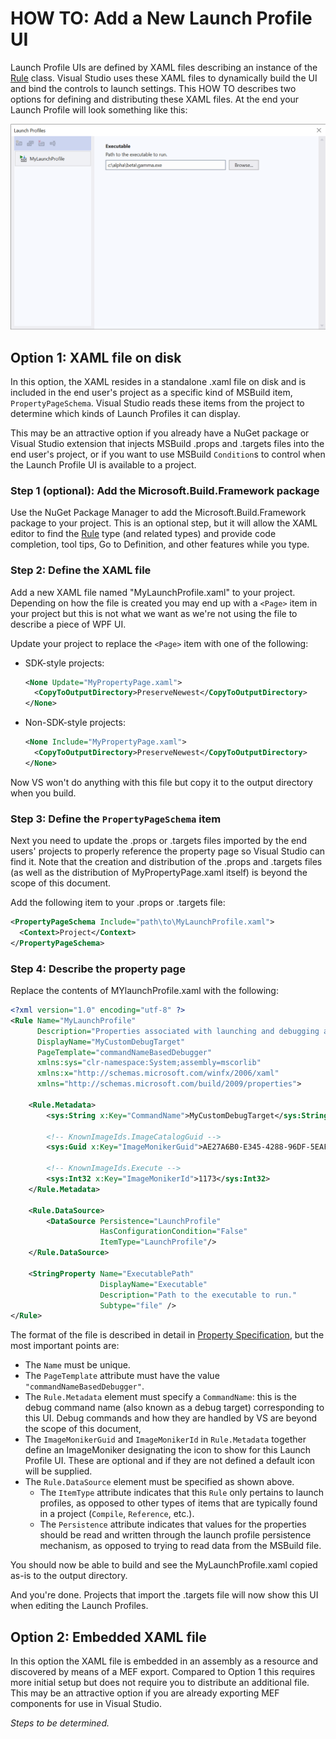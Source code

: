 ﻿# HOW TO: Add a New Launch Profile UI

Launch Profile UIs are defined by XAML files describing an instance of the [Rule](https://docs.microsoft.com/en-us/dotnet/api/microsoft.build.framework.xamltypes.rule) class. Visual Studio uses these XAML files to dynamically build the UI and bind the controls to launch settings. This HOW TO describes two options for defining and distributing these XAML files. At the end your Launch Profile will look something like this:

![New Launch Profile](new-launch-profile.png)

## Option 1: XAML file on disk

In this option, the XAML resides in a standalone .xaml file on disk and is included in the end user's project as a specific kind of MSBuild item, `PropertyPageSchema`. Visual Studio reads these items from the project to determine which kinds of Launch Profiles it can display.

This may be an attractive option if you already have a NuGet package or Visual Studio extension that injects MSBuild .props and .targets files into the end user's project, or if you want to use MSBuild `Condition`s to control when the Launch Profile UI is available to a project. 

### Step 1 (optional): Add the Microsoft.Build.Framework package

Use the NuGet Package Manager to add the Microsoft.Build.Framework package to your project. This is an optional step, but it will allow the XAML editor to find the [Rule](https://docs.microsoft.com/en-us/dotnet/api/microsoft.build.framework.xamltypes.rule) type (and related types) and provide code completion, tool tips, Go to Definition, and other features while you type.

### Step 2: Define the XAML file

Add a new XAML file named "MyLaunchProfile.xaml" to your project. Depending on how the file is created you may end up with a `<Page>` item in your project but this is not what we want as we're not using the file to describe a piece of WPF UI.

Update your project to replace the `<Page>` item with one of the following:

- SDK-style projects:
  ``` xml
  <None Update="MyPropertyPage.xaml">
    <CopyToOutputDirectory>PreserveNewest</CopyToOutputDirectory>
  </None>
  ```
- Non-SDK-style projects:
  ``` xml
  <None Include="MyPropertyPage.xaml">
    <CopyToOutputDirectory>PreserveNewest</CopyToOutputDirectory>
  </None>
  ```

Now VS won't do anything with this file but copy it to the output directory when you build.

### Step 3: Define the `PropertyPageSchema` item

Next you need to update the .props or .targets files imported by the end users' projects to properly reference the property page so Visual Studio can find it. Note that the creation and distribution of the .props and .targets files (as well as the distribution of MyPropertyPage.xaml itself) is beyond the scope of this document.

Add the following item to your .props or .targets file:

``` xml
<PropertyPageSchema Include="path\to\MyLaunchProfile.xaml">
  <Context>Project</Context>
</PropertyPageSchema>
```

### Step 4: Describe the property page

Replace the contents of MYlaunchProfile.xaml with the following:

```xml
<?xml version="1.0" encoding="utf-8" ?>
<Rule Name="MyLaunchProfile"
      Description="Properties associated with launching and debugging a custom debug target."
      DisplayName="MyCustomDebugTarget"
      PageTemplate="commandNameBasedDebugger"
      xmlns:sys="clr-namespace:System;assembly=mscorlib"
      xmlns:x="http://schemas.microsoft.com/winfx/2006/xaml"
      xmlns="http://schemas.microsoft.com/build/2009/properties">

    <Rule.Metadata>
        <sys:String x:Key="CommandName">MyCustomDebugTarget</sys:String>

        <!-- KnownImageIds.ImageCatalogGuid -->
        <sys:Guid x:Key="ImageMonikerGuid">AE27A6B0-E345-4288-96DF-5EAF394EE369</sys:Guid>

        <!-- KnownImageIds.Execute -->
        <sys:Int32 x:Key="ImageMonikerId">1173</sys:Int32>
    </Rule.Metadata>

    <Rule.DataSource>
        <DataSource Persistence="LaunchProfile"
                    HasConfigurationCondition="False"
                    ItemType="LaunchProfile"/>
    </Rule.DataSource>

    <StringProperty Name="ExecutablePath"
                    DisplayName="Executable"
                    Description="Path to the executable to run."
                    Subtype="file" />
</Rule>
```

The format of the file is described in detail in [Property Specification](property-specification.md), but the most important points are:
- The `Name` must be unique.
- The `PageTemplate` attribute must have the value `"commandNameBasedDebugger"`.
- The `Rule.Metadata` element must specify a `CommandName`: this is the debug command name (also known as a debug target) corresponding to this UI. Debug commands and how they are handled by VS are beyond the scope of this document,
- The `ImageMonikerGuid` and `ImageMonikerId` in `Rule.Metadata` together define an ImageMoniker designating the icon to show for this Launch Profile UI. These are optional and if they are not defined a default icon will be supplied.
- The `Rule.DataSource` element must be specified as shown above.
  - The `ItemType` attribute indicates that this `Rule` only pertains to launch profiles, as opposed to other types of items that are typically found in a project (`Compile`, `Reference`, etc.).
  - The `Persistence` attribute indicates that values for the properties should be read and written through the launch profile persistence mechanism, as opposed to trying to read data from the MSBuild file.

You should now be able to build and see the MyLaunchProfile.xaml copied as-is to the output directory.

And you're done. Projects that import the .targets file will now show this UI when editing the Launch Profiles.

## Option 2: Embedded XAML file

In this option the XAML file is embedded in an assembly as a resource and discovered by means of a MEF export. Compared to Option 1 this requires more initial setup but does not require you to distribute an additional file. This may be an attractive option if you are already exporting MEF components for use in Visual Studio.

_Steps to be determined._
